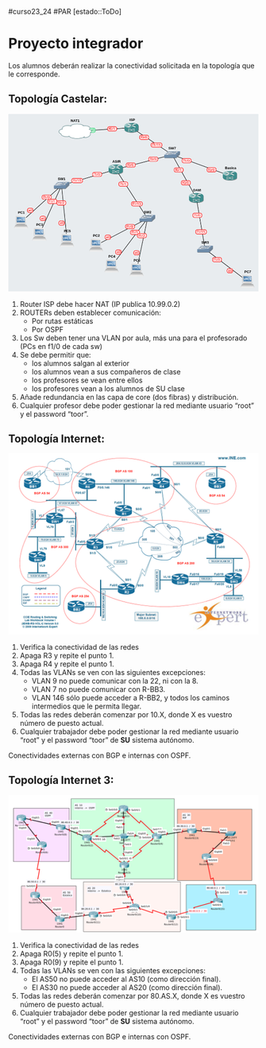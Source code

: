 #curso23_24 #PAR [estado::ToDo]

# Proyecto integrador
Los alumnos deberán realizar la conectividad solicitada en la topología que le corresponde.

## Topología Castelar:
![](https://raw.githubusercontent.com/luiscastelar/clases23-24/main/par/assets/u8-mapa-instituto.png)
1. Router ISP debe hacer NAT (IP publica 10.99.0.2)  
2. ROUTERs deben establecer comunicación:  
   + Por rutas estáticas
   + Por OSPF  
3. Los Sw deben tener una VLAN por aula, más una para el profesorado (PCs en f1/0 de cada sw)  
4. Se debe permitir que:
   + los alumnos salgan al exterior
   + los alumnos vean a sus compañeros de clase
   + los profesores se vean entre ellos
   + los profesores vean a los alumnos de SU clase
5. Añade redundancia en las capa de core (dos fibras) y distribución.
6. Cualquier profesor debe poder gestionar la red mediante usuario “root” y el password “toor”.

   
## Topología Internet:
![](https://raw.githubusercontent.com/luiscastelar/clases23-24/main/par/assets/topo-internet.png)
1. Verifica la conectividad de las redes
2. Apaga R3 y repite el punto 1.
3. Apaga R4 y repite el punto 1.
4. Todas las VLANs se ven con las siguientes excepciones:
   + VLAN 9 no puede comunicar con la 22, ni con la 8.
   + VLAN 7 no puede comunicar con R-BB3.
   + VLAN 146 sólo puede acceder a R-BB2, y todos los caminos intermedios que le permita llegar.
5. Todas las redes deberán comenzar por 10.X, donde X es vuestro número de puesto actual.
6. Cualquier trabajador debe poder gestionar la red mediante usuario “root” y el password “toor” de **SU** sistema autónomo.

Conectividades externas con BGP e internas con OSPF.


## Topología Internet 3:
![topo-3](https://raw.githubusercontent.com/luiscastelar/clases23-24/main/par/assets/topo-internet-3.png)

1. Verifica la conectividad de las redes
2. Apaga R0(5) y repite el punto 1.
3. Apaga R0(9) y repite el punto 1.
4. Todas las VLANs se ven con las siguientes excepciones:
   + El AS50 no puede acceder al AS10 (como dirección final).
   + El AS30 no puede acceder al AS20 (como dirección final).
5. Todas las redes deberán comenzar por 80.AS.X, donde X es vuestro número de puesto actual.
6. Cualquier trabajador debe poder gestionar la red mediante usuario “root” y el password “toor” de **SU** sistema autónomo.

Conectividades externas con BGP e internas con OSPF.